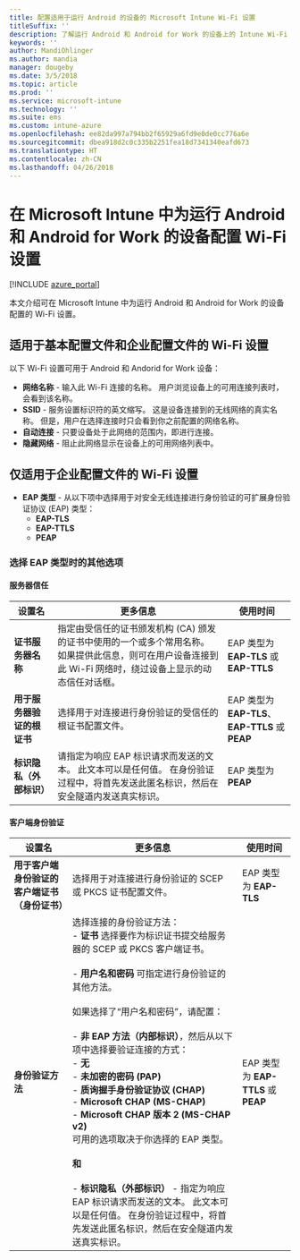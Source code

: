 ```yaml
---
title: 配置适用于运行 Android 的设备的 Microsoft Intune Wi-Fi 设置
titleSuffix: ''
description: 了解运行 Android 和 Android for Work 的设备上的 Intune Wi-Fi 配置设置。
keywords: ''
author: MandiOhlinger
ms.author: mandia
manager: dougeby
ms.date: 3/5/2018
ms.topic: article
ms.prod: ''
ms.service: microsoft-intune
ms.technology: ''
ms.suite: ems
ms.custom: intune-azure
ms.openlocfilehash: ee82da997a794bb2f65929a6fd9e0de0cc776a6e
ms.sourcegitcommit: dbea918d2c0c335b2251fea18d7341340eafd673
ms.translationtype: HT
ms.contentlocale: zh-CN
ms.lasthandoff: 04/26/2018
---
```

# <a name="configure-wi-fi-settings-in-microsoft-intune-for-devices-running-android-and-android-for-work"></a>在 Microsoft Intune 中为运行 Android 和 Android for Work 的设备配置 Wi-Fi 设置  

[!INCLUDE [azure_portal](./includes/azure_portal.md)]

本文介绍可在 Microsoft Intune 中为运行 Android 和 Android for Work 的设备配置的 Wi-Fi 设置。

## <a name="wi-fi-settings-for-basic-and-enterprise-profiles"></a>适用于基本配置文件和企业配置文件的 Wi-Fi 设置

以下 Wi-Fi 设置可用于 Android 和 Andorid for Work 设备：

- **网络名称** - 输入此 Wi-Fi 连接的名称。 用户浏览设备上的可用连接列表时，会看到该名称。
- **SSID** - 服务设置标识符的英文缩写。 这是设备连接到的无线网络的真实名称。 但是，用户在选择连接时只会看到你之前配置的网络名称。
- **自动连接** - 只要设备处于此网络的范围内，即进行连接。
- **隐藏网络** - 阻止此网络显示在设备上的可用网络列表中。


## <a name="wi-fi-settings-for-enterprise-profiles-only"></a>仅适用于企业配置文件的 Wi-Fi 设置

- **EAP 类型** - 从以下项中选择用于对安全无线连接进行身份验证的可扩展身份验证协议 (EAP) 类型：
    - **EAP-TLS**
    - **EAP-TTLS**
    - **PEAP**

### <a name="further-options-when-you-choose-an-eap-type"></a>选择 EAP 类型时的其他选项

#### <a name="server-trust"></a>服务器信任



|设置名|更多信息|使用时间|
|-------------|---------------|-----------|
|**证书服务器名称**|指定由受信任的证书颁发机构 (CA) 颁发的证书中使用的一个或多个常用名称。 如果提供此信息，则可在用户设备连接到此 Wi-Fi 网络时，绕过设备上显示的动态信任对话框。|EAP 类型为 **EAP-TLS** 或 **EAP-TTLS**|
|**用于服务器验证的根证书**|选择用于对连接进行身份验证的受信任的根证书配置文件。 |EAP 类型为 **EAP-TLS**、**EAP-TTLS** 或 **PEAP**|
|**标识隐私（外部标识）**|请指定为响应 EAP 标识请求而发送的文本。 此文本可以是任何值。 在身份验证过程中，将首先发送此匿名标识，然后在安全隧道内发送真实标识。|EAP 类型为 **PEAP**|


#### <a name="client-authentication"></a>客户端身份验证


|                                     设置名                                     |                                                                                                                                                                                                                                                                                                                                                                                                                                                                                                                                                                       更多信息                                                                                                                                                                                                                                                                                                                                                                                                                                                                                                                                                                       |                            使用时间                            |
|--------------------------------------------------------------------------------------|--------------------------------------------------------------------------------------------------------------------------------------------------------------------------------------------------------------------------------------------------------------------------------------------------------------------------------------------------------------------------------------------------------------------------------------------------------------------------------------------------------------------------------------------------------------------------------------------------------------------------------------------------------------------------------------------------------------------------------------------------------------------------------------------------------------------------------------------------------------------------------------------------------------------------------------------------------------------------------------------------------------------------------------------------------------------------------------------------------------------------------------------------------------|----------------------------------------------------------------|
| <strong>用于客户端身份验证的客户端证书（身份证书）</strong> |                                                                                                                                                                                                                                                                                                                                                                                                                                                                                                                                       选择用于对连接进行身份验证的 SCEP 或 PKCS 证书配置文件。                                                                                                                                                                                                                                                                                                                                                                                                                                                                                                                                       |              EAP 类型为 <strong>EAP-TLS</strong>              |
|                        <strong>身份验证方法</strong>                        | 选择连接的身份验证方法：<br>- <strong>证书</strong> 选择要作为标识证书提交给服务器的 SCEP 或 PKCS 客户端证书。<br><br>- <strong>用户名和密码</strong> 可指定进行身份验证的其他方法。 <br><br>如果选择了“用户名和密码”，请配置：<br><br>-  <strong>非 EAP 方法（内部标识）</strong>，然后从以下项中选择要验证连接的方式：<br>- <strong>无</strong><br>- <strong>未加密的密码 (PAP)</strong><br>- <strong>质询握手身份验证协议 (CHAP)</strong><br>- <strong>Microsoft CHAP (MS-CHAP)</strong><br>- <strong>Microsoft CHAP 版本 2 (MS-CHAP v2)</strong><br>可用的选项取决于你选择的 EAP 类型。<br><br><strong>和</strong><br><br>- <strong>标识隐私（外部标识）</strong> - 指定为响应 EAP 标识请求而发送的文本。 此文本可以是任何值。 在身份验证过程中，将首先发送此匿名标识，然后在安全隧道内发送真实标识。 | EAP 类型为 <strong>EAP-TTLS</strong> 或 <strong>PEAP</strong> |

